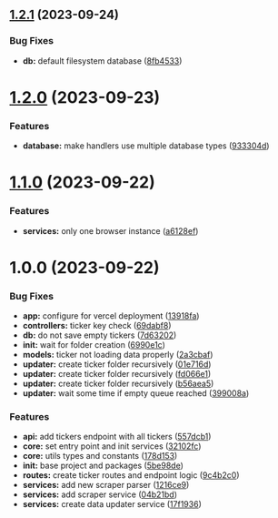## [1.2.1](https://github.com/vichaunter/stocks-info/compare/v1.2.0...v1.2.1) (2023-09-24)


### Bug Fixes

* **db:** default filesystem database ([8fb4533](https://github.com/vichaunter/stocks-info/commit/8fb45339eee17a3db16d7d59102ee96cf6a7a554))

# [1.2.0](https://github.com/vichaunter/stocks-info/compare/v1.1.0...v1.2.0) (2023-09-23)


### Features

* **database:** make handlers use multiple database types ([933304d](https://github.com/vichaunter/stocks-info/commit/933304dddcfe01b9ac275c0a8bb7017c538946ea))

# [1.1.0](https://github.com/vichaunter/stocks-info/compare/v1.0.0...v1.1.0) (2023-09-22)


### Features

* **services:** only one browser instance ([a6128ef](https://github.com/vichaunter/stocks-info/commit/a6128efd80b67f7d7c0ba91afc1d620ad623baf8))

# 1.0.0 (2023-09-22)


### Bug Fixes

* **app:** configure for vercel deployment ([13918fa](https://github.com/vichaunter/stocks-info/commit/13918fa3e11e7f44a19c49c1c82b40b0a97be6df))
* **controllers:** ticker key check ([69dabf8](https://github.com/vichaunter/stocks-info/commit/69dabf82b66b97909441b4960b93e727e1b851ba))
* **db:** do not save empty tickers ([7d63202](https://github.com/vichaunter/stocks-info/commit/7d63202926d4bf437542fff32e2154a4fe6a673b))
* **init:** wait for folder creation ([6990e1c](https://github.com/vichaunter/stocks-info/commit/6990e1cf6fb261559f92c0505b7674fd48b846ec))
* **models:** ticker not loading data properly ([2a3cbaf](https://github.com/vichaunter/stocks-info/commit/2a3cbaffae454dcf495682d56ecdc2c5623223b0))
* **updater:** create ticker folder recursively ([01e716d](https://github.com/vichaunter/stocks-info/commit/01e716de8499c03c21623b55c64f4d060807ca83))
* **updater:** create ticker folder recursively ([fd066e1](https://github.com/vichaunter/stocks-info/commit/fd066e1682260c37ea8631a9e5b03d570fd39b13))
* **updater:** create ticker folder recursively ([b56aea5](https://github.com/vichaunter/stocks-info/commit/b56aea5d298df7bdd00a9843362ee29897cd46de))
* **updater:** wait some time if empty queue reached ([399008a](https://github.com/vichaunter/stocks-info/commit/399008a7852419d4ac7db67925bc99928df96f89))


### Features

* **api:** add tickers endpoint with all tickers ([557dcb1](https://github.com/vichaunter/stocks-info/commit/557dcb130f6bb3306ab7b7693a71829d45dbbe92))
* **core:** set entry point and init services ([32102fc](https://github.com/vichaunter/stocks-info/commit/32102fcda8ed9f4b5768ecbdfd02694a3628f00a))
* **core:** utils types and constants ([178d153](https://github.com/vichaunter/stocks-info/commit/178d15327e532f56701bc73c777fb9be98178dc1))
* **init:** base project and packages ([5be98de](https://github.com/vichaunter/stocks-info/commit/5be98de7c1e5717dad01fe964f64df4bf837bde0))
* **routes:** create ticker routes and endpoint logic ([9c4b2c0](https://github.com/vichaunter/stocks-info/commit/9c4b2c0773bcbfa3e149a37e31d8b25369f5ad82))
* **services:** add new scraper parser ([1216ce9](https://github.com/vichaunter/stocks-info/commit/1216ce9f1efd59a78bae50f8b79d352fcc85b37d))
* **services:** add scraper service ([04b21bd](https://github.com/vichaunter/stocks-info/commit/04b21bd116443fd40bb73256e99fd5bb20194ee6))
* **services:** create data updater service ([17f1936](https://github.com/vichaunter/stocks-info/commit/17f1936ce479a4a4fb67d6d2ea0c8217d273ee4f))
